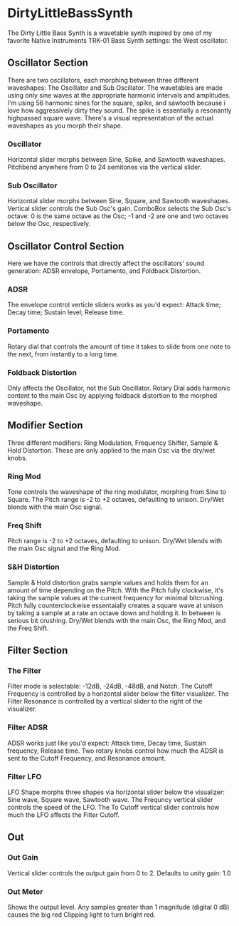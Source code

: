 # DirtyLittleBassSynth

The Dirty Little Bass Synth is a wavetable synth inspired by one of my favorite Native Instruments TRK-01 Bass Synth settings: the West oscillator.



## Oscillator Section

There are two oscillators, each morphing between three different waveshapes: The Oscillator and Sub Oscillator. The wavetables are made using only sine waves at the appropriate harmonic intervals and amplitudes. I'm using 56 harmonic sines for the square, spike, and sawtooth because i love how aggressively dirty they sound. The spike is essentially a resonantly highpassed square wave. There's a visual representation of the actual waveshapes as you morph their shape.

### Oscillator

Horizontal slider morphs between Sine, Spike, and Sawtooth waveshapes. Pitchbend anywhere from 0 to 24 semitones via the vertical slider.

### Sub Oscillator

Horizontal slider morphs between Sine, Square, and Sawtooth waveshapes. Vertical slider controls the Sub Osc's gain. ComboBox selects the Sub Osc's octave: 0 is the same octave as the Osc; -1 and -2 are one and two octaves below the Osc, respectively.



## Oscillator Control Section

Here we have the controls that directly affect the oscillators' sound generation: ADSR envelope, Portamento, and Foldback Distortion.

### ADSR

The envelope control verticle sliders works as you'd expect: Attack time; Decay time; Sustain level; Release time.

### Portamento

Rotary dial that controls the amount of time it takes to slide from one note to the next, from instantly to a long time.

### Foldback Distortion

Only affects the Oscillator, not the Sub Oscillator. Rotary Dial adds harmonic content to the main Osc by applying foldback distortion to the morphed waveshape.



## Modifier Section

Three different modifiers: Ring Modulation, Frequency Shifter, Sample & Hold Distortion. These are only applied to the main Osc via the dry/wet knobs.

### Ring Mod

Tone controls the waveshape of the ring modulator, morphing from Sine to Square. The Pitch range is -2 to +2 octaves, defaulting to unison. Dry/Wet blends with the main Osc signal. 

### Freq Shift

Pitch range is -2 to +2 octaves, defaulting to unison. Dry/Wet blends with the main Osc signal and the Ring Mod.

### S&H Distortion

Sample & Hold distortion grabs sample values and holds them for an amount of time depending on the Pitch. With the Pitch fully clockwise, it's taking the sample values at the current frequency for minimal bitcrushing. Pitch fully counterclockwise essentaially creates a square wave at unison by taking a sample at a rate an octave down and holding it. In between is serious bit crushing. Dry/Wet blends with the main Osc, the Ring Mod, and the Freq Shift.



## Filter Section

### The Filter
Filter mode is selectable: -12dB, -24dB, -48dB, and Notch. The Cutoff Frequency is controlled by a horizontal slider below the filter visualizer. The Filter Resonance is controlled by a vertical slider to the right of the visualizer.

### Filter ADSR

ADSR works just like you'd expect: Attack time, Decay time, Sustain frequency, Release time. Two rotary knobs control how much the ADSR is sent to the Cutoff Frequency, and Resonance amount. 

### Filter LFO

LFO Shape morphs three shapes via horizontal slider below the visualizer: Sine wave, Square wave, Sawtooth wave. The Frequncy vertical slider controls the speed of the LFO. The To Cutoff vertical slider controls how much the LFO affects the Filter Cutoff.



## Out

### Out Gain

Vertical slider controls the output gain from 0 to 2. Defaults to unity gain: 1.0

### Out Meter

Shows the output level. Any samples greater than 1 magnitude (digital 0 dB) causes the big red Clipping light to turn bright red.


